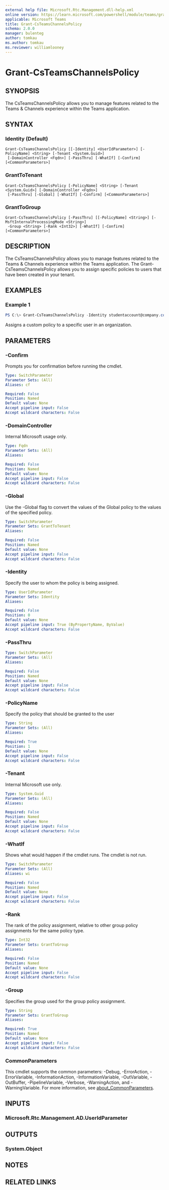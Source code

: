 ```yaml
---
external help file: Microsoft.Rtc.Management.dll-help.xml
online version: https://learn.microsoft.com/powershell/module/teams/grant-csteamschannelspolicy
applicable: Microsoft Teams
title: Grant-CsTeamsChannelsPolicy
schema: 2.0.0
manager: bulenteg
author: tomkau
ms.author: tomkau
ms.reviewer: williamlooney
---
```


# Grant-CsTeamsChannelsPolicy

## SYNOPSIS

The CsTeamsChannelsPolicy allows you to manage features related to the Teams & Channels experience within the Teams application.

## SYNTAX

### Identity (Default)
```
Grant-CsTeamsChannelsPolicy [[-Identity] <UserIdParameter>] [-PolicyName] <String> [-Tenant <System.Guid>]
 [-DomainController <Fqdn>] [-PassThru] [-WhatIf] [-Confirm] [<CommonParameters>]
```

### GrantToTenant
```
Grant-CsTeamsChannelsPolicy [-PolicyName] <String> [-Tenant <System.Guid>] [-DomainController <Fqdn>]
 [-PassThru] [-Global] [-WhatIf] [-Confirm] [<CommonParameters>]
```

### GrantToGroup
```
Grant-CsTeamsChannelsPolicy [-PassThru] [[-PolicyName] <String>] [-MsftInternalProcessingMode <String>]
 -Group <String> [-Rank <Int32>] [-WhatIf] [-Confirm] [<CommonParameters>]
```

## DESCRIPTION
The CsTeamsChannelsPolicy allows you to manage features related to the Teams & Channels experience within the Teams application.  The Grant-CsTeamsChannelsPolicy allows you to assign specific policies to users that have been created in your tenant.

## EXAMPLES

### Example 1
```powershell
PS C:\> Grant-CsTeamsChannelsPolicy -Identity studentaccount@company.com -PolicyName StudentPolicy
```

Assigns a custom policy to a specific user in an organization.

## PARAMETERS

### -Confirm
Prompts you for confirmation before running the cmdlet.

```yaml
Type: SwitchParameter
Parameter Sets: (All)
Aliases: cf

Required: False
Position: Named
Default value: None
Accept pipeline input: False
Accept wildcard characters: False
```

### -DomainController
Internal Microsoft usage only.

```yaml
Type: Fqdn
Parameter Sets: (All)
Aliases:

Required: False
Position: Named
Default value: None
Accept pipeline input: False
Accept wildcard characters: False
```

### -Global
Use the -Global flag to convert the values of the Global policy to the values of the specified policy.

```yaml
Type: SwitchParameter
Parameter Sets: GrantToTenant
Aliases:

Required: False
Position: Named
Default value: None
Accept pipeline input: False
Accept wildcard characters: False
```

### -Identity
Specify the user to whom the policy is being assigned.

```yaml
Type: UserIdParameter
Parameter Sets: Identity
Aliases:

Required: False
Position: 0
Default value: None
Accept pipeline input: True (ByPropertyName, ByValue)
Accept wildcard characters: False
```

### -PassThru

```yaml
Type: SwitchParameter
Parameter Sets: (All)
Aliases:

Required: False
Position: Named
Default value: None
Accept pipeline input: False
Accept wildcard characters: False
```

### -PolicyName
Specify the policy that should be granted to the user

```yaml
Type: String
Parameter Sets: (All)
Aliases:

Required: True
Position: 1
Default value: None
Accept pipeline input: False
Accept wildcard characters: False
```

### -Tenant
Internal Microsoft use only.

```yaml
Type: System.Guid
Parameter Sets: (All)
Aliases:

Required: False
Position: Named
Default value: None
Accept pipeline input: False
Accept wildcard characters: False
```

### -WhatIf
Shows what would happen if the cmdlet runs.
The cmdlet is not run.

```yaml
Type: SwitchParameter
Parameter Sets: (All)
Aliases: wi

Required: False
Position: Named
Default value: None
Accept pipeline input: False
Accept wildcard characters: False
```

### -Rank
The rank of the policy assignment, relative to other group policy assignments for the same policy type.

```yaml
Type: Int32
Parameter Sets: GrantToGroup
Aliases:

Required: False
Position: Named
Default value: None
Accept pipeline input: False
Accept wildcard characters: False
```

### -Group
Specifies the group used for the group policy assignment.

```yaml
Type: String
Parameter Sets: GrantToGroup
Aliases:

Required: True
Position: Named
Default value: None
Accept pipeline input: False
Accept wildcard characters: False
```

### CommonParameters
This cmdlet supports the common parameters: -Debug, -ErrorAction, -ErrorVariable, -InformationAction, -InformationVariable, -OutVariable, -OutBuffer, -PipelineVariable, -Verbose, -WarningAction, and -WarningVariable. For more information, see [about_CommonParameters](https://go.microsoft.com/fwlink/?LinkID=113216).

## INPUTS

### Microsoft.Rtc.Management.AD.UserIdParameter

## OUTPUTS

### System.Object

## NOTES

## RELATED LINKS
